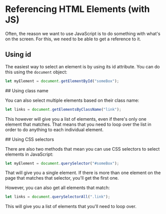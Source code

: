 # Referencing HTML Elements (with JS)

Often, the reason we want to use JavaScript is to do something with what's on the screen. For this, we need to be able to get a reference to it.

## Using id

The easiest way to select an element is by using its id attribute. You can do this using the `document` object:

```js
let myElement = document.getElementById("someBox");
```

## Using class name

You can also select multiple elements based on their class name:

```js
let links = document.getElementsByClassName("link");
```

This however will give you a list of elements, even if there's only one element that matches. That means that you need to loop over the list in order to do anything to each individual element.

## Using CSS selectors

There are also two methods that mean you can use CSS selectors to select elements in JavaScript:

```js
let myElement = document.querySelector("#someBox");
```

That will give you a single element. If there is more than one element on the page that matches that selector, you'll get the first one.

However, you can also get all elements that match:

```js
let links = document.querySelectorAll(".link");
```

This will give you a list of elements that you'll need to loop over.
